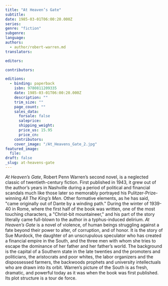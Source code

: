 ```yaml
---
title: "At Heaven’s Gate"
subtitle:
date: 1985-03-01T06:00:20.000Z
series:
genre: "fiction"
subgenre:
language:
authors:
  - author/robert-warren.md
translators:

editors:

contributors:

editions:
  - binding: paperback
    isbn: 9780811209335
    date: 1985-03-01T06:00:20.000Z
    description: ""
    trim_size: ""
    page_count: ""
    sales_data:
      forsale: false
      saleprice:
      shipping_weight:
      price_us: 15.95
      price_cn:
    contributors:
    cover_image: "/At_Heavens_Gate_2.jpg"
featured_image:
  file:
draft: false
_slug: at-heavens-gate
---
```


_At Heaven’s Gate_, Robert Penn Warren’s second novel, is a neglected classic of twentieth-century fiction. First published in 1943, it grew out of the author’s years in Nashville during a period of political and financial scandals much like those later so memorably portrayed his Pulitzer-Prize-winning _All The King’s Men_. Other formative elements, as he has said, "came originally out of Dante by a winding path." During the winter of 1939-40 in Rome, where the first half of the book was written, one of the most touching characters, a "Christ-bit mountaineer," and his part of the story literally came full-blown to the author in a typhus-induced delirium. _At Heaven’s Gate_ is a novel of violence, of human beings struggling against a fate beyond their power to alter, of corruption, and of honor. It is the story of Sue Murdock, the daughter of an unscrupulous speculator who has created a financial empire in the South, and the three men with whom she tries to escape the dominance of her father and her father’s world. The background is the capital of a Southern state in the late twenties and the promoters and politicians, the aristocrats and poor whites, the labor organizers and the dispossessed farmers, the backwoods prophets and university intellectuals who are drawn into its orbit. Warren’s picture of the South is as fresh, dramatic, and powerful today as it was when the book was first published. Its plot structure is a tour de force.


